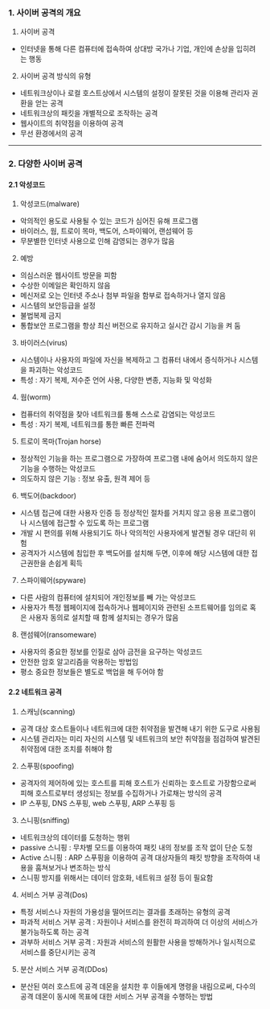 ### 1. 사이버 공격의 개요

1. 사이버 공격

- 인터넷을 통해 다른 컴퓨터에 접속하여 상대방 국가나 기업, 개인에 손상을 입히려는 행동

2. 사이버 공격 방식의 유형

- 네트워크상이나 로컬 호스트상에서 시스템의 설정이 잘못된 것을 이용해 관리자 권환을 얻는 공격
- 네트워크상의 패킷을 개별적으로 조작하는 공격
- 웹사이트의 취약점을 이용하여 공격
- 무선 환경에서의 공격

---

### 2. 다양한 사이버 공격

#### 2.1 악성코드

1. 악성코드(malware)

- 악의적인 용도로 사용될 수 있는 코드가 심어진 유해 프로그램
- 바이러스, 웜, 트로이 목마, 백도어, 스파이웨어, 랜섬웨어 등
- 무분별한 인터넷 사용으로 인해 감영되는 경우가 많음

2. 예방

- 의심스러운 웹사이트 방문을 피함
- 수상한 이메일은 확인하지 않음
- 메신저로 오는 인터넷 주소나 첨부 파일을 함부로 접속하거나 열지 않음
- 시스템의 보안등급을 설정
- 불법복제 금지
- 통합보안 프로그램을 항상 최신 버전으로 유지하고 실시간 감시 기능을 켜 둠

3. 바이러스(virus)

- 시스템이나 사용자의 파일에 자신을 복제하고 그 컴퓨터 내에서 증식하거나 시스템을 파괴하는 악성코드
- 특성 : 자기 복제, 저수준 언어 사용, 다양한 변종, 지능화 및 악성화

4. 웜(worm)

- 컴퓨터의 취약점을 찾아 네트워크를 통해 스스로 감염되는 악성코드
- 특성 : 자기 복제, 네트워크를 통한 빠른 전파력

5. 트로이 목마(Trojan horse)

- 정상적인 기능을 하는 프로그램으로 가장하여 프로그램 내에 숨어서 의도하지 않은 기능을 수행하는 악성코드
- 의도하지 않은 기능 : 정보 유출, 원격 제어 등

6. 백도어(backdoor)

- 시스템 접근에 대한 사용자 인증 등 정상적인 절차를 거치지 않고 응용 프로그램이나 시스템에 접근할 수 있도록 하는 프로그램
- 개발 시 편의를 위해 사용되기도 하나 악의적인 사용자에게 발견될 경우 대단히 위험
- 공격자가 시스템에 침입한 후 백도어를 설치해 두면, 이후에 해당 시스템에 대한 접근권한을 손쉽게 획득

7. 스파이웨어(spyware)

- 다른 사람의 컴퓨터에 설치되어 개인정보를 빼 가는 악성코드
- 사용자가 특정 웹페이지에 접속하거나 웹페이지와 관련된 소프트웨어를 임의로 혹은 사용자 동의로 설치할 때 함께 설치되는 경우가 많음

8. 랜섬웨어(ransomeware)

- 사용자의 중요한 정보를 인질로 삼아 금전을 요구하는 악성코드
- 안전한 암호 알고리즘을 악용하는 방법임
- 평소 중요한 정보들은 별도로 백업을 해 두어야 함

#### 2.2 네트워크 공격

1. 스캐닝(scanning)

- 공격 대상 호스트들이나 네트워크에 대한 취약점을 발견해 내기 위한 도구로 사용됨
- 시스템 관리자는 미리 자신의 시스템 및 네트워크의 보안 취약점을 점검하여 발견된 취약점에 대한 조치를 취해야 함

2. 스푸핑(spoofing)

- 공격자의 제어하에 있는 호스트를 피해 호스트가 신뢰하는 호스트로 가장함으로써 피해 호스트로부터 생성되는 정보를 수집하거나 가로채는 방식의 공격
- IP 스푸핑, DNS 스푸핑, web 스푸핑, ARP 스푸핑 등

3. 스니핑(sniffing)

- 네트워크상의 데이터를 도청하는 행위
- passive 스니핑 : 무차별 모드를 이용하여 패킷 내의 정보를 조작 없이 단순 도청
- Active 스니핑 : ARP 스푸핑을 이용하여 공격 대상자들의 패킷 방향을 조작하여 내용을 훔쳐보거나 변조하는 방식
- 스니핑 방지를 위해서는 데이터 암호화, 네트워크 설정 등이 필요함

4. 서비스 거부 공격(Dos)

- 특정 서비스나 자원의 가용성을 떨어뜨리는 결과를 초래하는 유형의 공격
- 파과적 서비스 거부 공격 : 자원이나 서비스를 완전히 파괴하여 더 이상의 서비스가 불가능하도록 하는 공격
- 과부하 서비스 거부 공격 : 자원과 서비스의 원활한 사용을 방해하거나 일시적으로 서비스를 중단시키는 공격

5. 분산 서비스 거부 공격(DDos)

- 분산된 여러 호스트에 공격 데몬을 설치한 후 이들에게 명령을 내림으로써, 다수의 공격 데몬이 동시에 목표에 대한 서비스 거부 공격을 수행하는 방법

